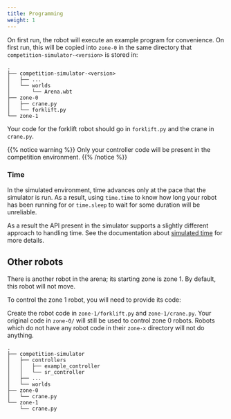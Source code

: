 ```yaml
---
title: Programming
weight: 1
---
```


On first run, the robot will execute an example program for convenience. On first run, this will be copied into `zone-0` in the same directory that `competition-simulator-<version>` is stored in:

```plain
.
├── competition-simulator-<version>
│   ├── ...
│   └── worlds
│       └── Arena.wbt
├── zone-0
│   ├── crane.py
│   └── forklift.py
└── zone-1
```

Your code for the forklift robot should go in `forklift.py` and the crane in `crane.py`.

{{% notice warning %}}
Only your controller code will be present in the competition environment.
{{% /notice %}}

### Time

In the simulated environment, time advances only at the pace that the simulator
is run. As a result, using `time.time` to know how long your robot has been
running for or `time.sleep` to wait for some duration will be unreliable.

As a result the API present in the simulator supports a slightly different
approach to handling time. See the documentation about [simulated time](./time)
for more details.

## Other robots

There is another robot in the arena; its starting zone is zone 1. By default, this robot will not move.

To control the zone 1 robot, you will need to provide its code:

Create the robot code in `zone-1/forklift.py` and `zone-1/crane.py`. Your original code in `zone-0/` will still be used to control zone 0 robots. Robots which do not have any robot code in their `zone-x` directory will not do anything.

``` plain
.
├── competition-simulator
│   ├── controllers
│   │   ├── example_controller
│   │   └── sr_controller
│   ├── ...
│   └── worlds
├── zone-0
│   └── crane.py
└── zone-1
    └── crane.py
```

